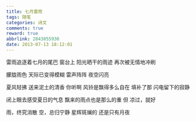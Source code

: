 ```yaml
---
title: 七月雷雨
tags: 随笔
categories: 诗文
comments: true
reward: true
abbrlink: 2843055930
date: 2013-07-13 18:12:01
---
```

雷雨追逐着七月的尾巴
窗台上
阳光晒干的雨迹
再次被无情地冲刷
<!-- more -->

朦胧雨色
天际已变得模糊
雷声阵阵 夜空闪亮

夏风轻拂 送来泥土的清香
你听啊
风铃是飘得多么自在
填补了那 闪电留下的寂静

闭上眼去感受夏日的气息
飘来的雨点也是那么的重
但  凉过，就好

雨，终究消散
空，总归宁静
星辉斑斓的  还是只有月夜